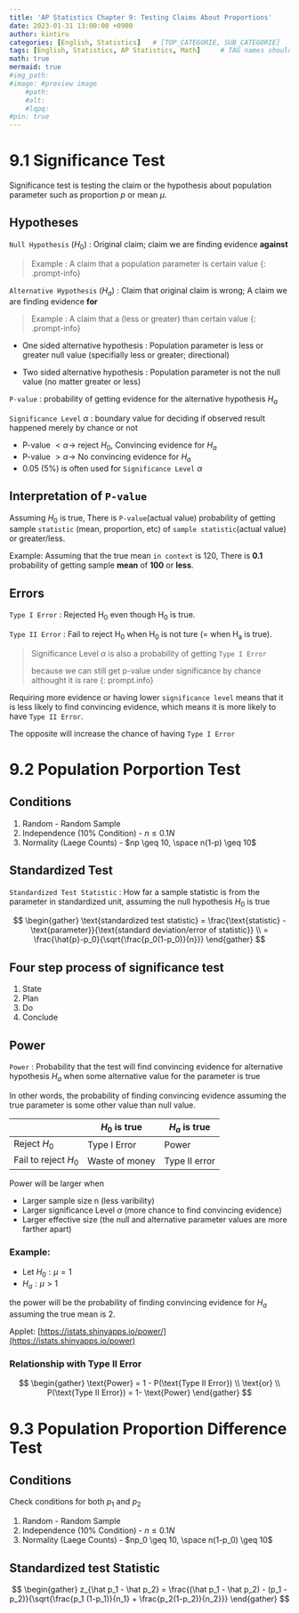```yaml
---
title: 'AP Statistics Chapter 9: Testing Claims About Proportions'
date: 2023-01-31 13:00:00 +0900
author: kintiru
categories: [English, Statistics]   # [TOP_CATEGORIE, SUB_CATEGORIE]
tags: [English, Statistics, AP Statistics, Math]     # TAG names should always be lowercase
math: true
mermaid: true
#img_path: 
#image: #preview image
    #path:
    #alt:
    #lqpq:
#pin: true
---
```


# 9.1 Significance Test

Significance test is testing the claim or the hypothesis about population parameter such as proportion $p$ or mean $\mu$.

## Hypotheses

`Null Hypothesis` $(H_0)$ : Original claim; claim we are finding evidence **against**

> Example : A claim that a population parameter is certain value
{: .prompt-info} 

`Alternative Hypothesis` $(H_a)$ : Claim that original claim is wrong; A claim we are finding evidence **for**

> Example : A claim that a  (less or greater) than certain value
{: .prompt-info} 

 * One sided alternative hypothesis : Population parameter is less or greater null value (specifially less or greater; directional)



 * Two sided alternative hypothesis : Population parameter is not the null value (no matter greater or less)

`P-value` : probability of getting evidence for the alternative hypothesis $H_a$

`Significance Level` $\alpha$ : boundary value for deciding if observed result happened merely by chance or not

 * P-value $< \alpha \to$ reject $H_0$, Convincing evidence for $H_a$
 * P-value $> \alpha \to$ No convincing evidence for $H_a$
 * 0.05 (5%) is often used for `Significance Level` $\alpha$

## Interpretation of `P-value`

Assuming $H_0$ is true, There is `P-value`(actual value) probability of getting sample `statistic` (mean, proportion, etc) of `sample statistic`(actual value) or greater/less.

Example: Assuming that the true mean `in context` is 120, There is **0.1** probability of getting sample **mean** of **100** or **less**. 

## Errors

`Type I Error` : Rejected H<sub>0</sub> even though H<sub>0</sub> is true.

`Type II Error` : Fail to reject H<sub>0</sub> when H<sub>0</sub> is not ture (= when H<sub>a</sub> is true).

> Significance Level $\alpha$ is also a probability of getting `Type I Error`
>
> because we can still get p-value under significance by chance althought it is rare 
{: prompt.info}

Requiring more evidence or having lower `significance level` means that it is less likely to find convincing evidence, which means it is more likely to have `Type II Error`.

The opposite will increase the chance of having `Type I Error`

# 9.2 Population Porportion Test

## Conditions

 1. Random - Random Sample
 2. Independence (10% Condition) - $n \leq 0.1N$
 3. Normality (Laege Counts) - $np \geq 10, \space n(1-p) \geq 10$

## Standardized Test

`Standardized Test Statistic` : How far a sample statistic is from the parameter in standardized unit, assuming the null hypothesis $H_0$ is true

$$
\begin{gather}
\text{standardized test statistic} = \frac{\text{statistic} - \text{parameter}}{\text{standard deviation/error of statistic}} \\
= \frac{\hat{p}-p_0}{\sqrt{\frac{p_0(1-p_0)}{n}}}
\end{gather}
$$

## Four step process of significance test

 1. State
 2. Plan
 3. Do
 4. Conclude

## Power

`Power` : Probability that the test will find convincing evidence for alternative hypothesis $H_a$ when some alternative value for the parameter is true

In other words, the probability of finding convincing evidence assuming the true parameter is some other value than null value.


|                      | $H_0$ is true  | $H_a$ is true |
|----------------------|----------------|---------------|
| Reject $H_0$         | Type I Error   | Power         |
| Fail to reject $H_0$ | Waste of money | Type II error |

Power will be larger when
 * Larger sample size n (less varibility)
 * Larger significance Level $\alpha$ (more chance to find convincing evidence)
 * Larger effective size (the null and alternative parameter values are more farther apart)

### Example: 
 - Let $H_0 : \mu = 1$
 - $H_a : \mu > 1$

the power will be the probability of finding convincing evidence for $H_a$ assuming the true mean is 2.

Applet: [https://istats.shinyapps.io/power/](https://istats.shinyapps.io/power)

### Relationship with Type II Error

$$
\begin{gather}
\text{Power} = 1 - P(\text{Type II Error}) \\
\text{or} \\
P(\text{Type II Error}) = 1- \text{Power}
\end{gather}
$$


# 9.3 Population Proportion Difference Test

## Conditions

Check conditions for both $p_1$ and $p_2$

 1. Random - Random Sample
 2. Independence (10% Condition) - $n \leq 0.1N$
 3. Normality (Laege Counts) - $np_0 \geq 10, \space n(1-p_0) \geq 10$

 ## Standardized test Statistic

 $$
 \begin{gather}
 z_{\hat p_1 - \hat p_2} = \frac{(\hat p_1 - \hat p_2) - (p_1 - p_2)}{\sqrt{\frac{p_1 (1-p_1)}{n_1} + \frac{p_2(1-p_2)}{n_2}}}
 \end{gather}
 $$
